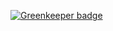 
[![Greenkeeper badge](https://badges.greenkeeper.io/LabShare/polus-plugins.svg)](https://greenkeeper.io/)
